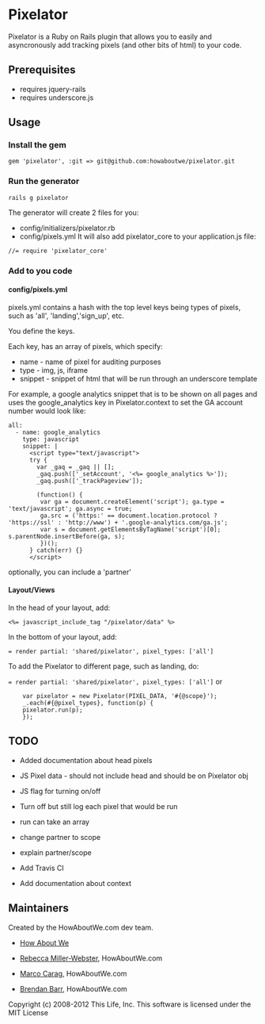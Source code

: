 Pixelator
=======

Pixelator is a Ruby on Rails plugin that allows you to easily and
asyncronously add tracking pixels (and other bits of html) to your code.


## Prerequisites

* requires jquery-rails
* requires underscore.js

## Usage

### Install the gem

`gem 'pixelator', :git => git@github.com:howaboutwe/pixelator.git`

### Run the generator

`rails g pixelator`

The generator will create 2 files for you:
* config/initializers/pixelator.rb
* config/pixels.yml
It will also add pixelator_core to your application.js file:

`//= require 'pixelator_core'`

### Add to you code

#### config/pixels.yml

pixels.yml contains a hash with the top level keys being types of
pixels, such as 'all', 'landing','sign_up', etc.

You define the keys.

Each key, has an array of pixels, which specify:

* name - name of pixel for auditing purposes
* type - img, js, iframe
* snippet - snippet of html that will be run through an underscore template

For example, a google analytics snippet that is to be shown on all pages
 and uses the google_analytics key in Pixelator.context to set the GA account number
 would look like:
```
all:
  - name: google_analytics
    type: javascript
    snippet: |
      <script type="text/javascript">
      try {
        var _gaq = _gaq || [];
        _gaq.push(['_setAccount', '<%= google_analytics %>']);
        _gaq.push(['_trackPageview']);

        (function() {
         var ga = document.createElement('script'); ga.type = 'text/javascript'; ga.async = true;
         ga.src = ('https:' == document.location.protocol ? 'https://ssl' : 'http://www') + '.google-analytics.com/ga.js';
         var s = document.getElementsByTagName('script')[0]; s.parentNode.insertBefore(ga, s);
         })();
      } catch(err) {}
      </script>
```
optionally, you can include a 'partner'


#### Layout/Views
In the head of your layout, add:

`<%= javascript_include_tag "/pixelator/data" %>`

In the bottom of your layout, add:

`= render partial: 'shared/pixelator', pixel_types: ['all']`

To add the Pixelator to different page, such as landing, do:

`= render partial: 'shared/pixelator', pixel_types: ['all']`
or
```
    var pixelator = new Pixelator(PIXEL_DATA, '#{@scope}');
    _.each(#{@pixel_types}, function(p) {
    pixelator.run(p);
    });
```

## TODO

* Added documentation about head pixels
* JS Pixel data - should not include head and should be on Pixelator obj
* JS flag for turning on/off
* Turn off but still log each pixel that would be run
* run can take an array

* change partner to scope
* explain partner/scope
* Add Travis CI
* Add documentation about context

## Maintainers

Created by the HowAboutWe.com dev team.

* [How About We](http://www.howaboutwe.com)

* [Rebecca Miller-Webster](http://www.github.com/rmw), HowAboutWe.com
* [Marco Carag](http://www.github.com/jazzcrazed), HowAboutWe.com
* [Brendan Barr](http://www.github.com/bbarr), HowAboutWe.com

Copyright (c) 2008-2012 This Life, Inc. This software is licensed under
the MIT License
